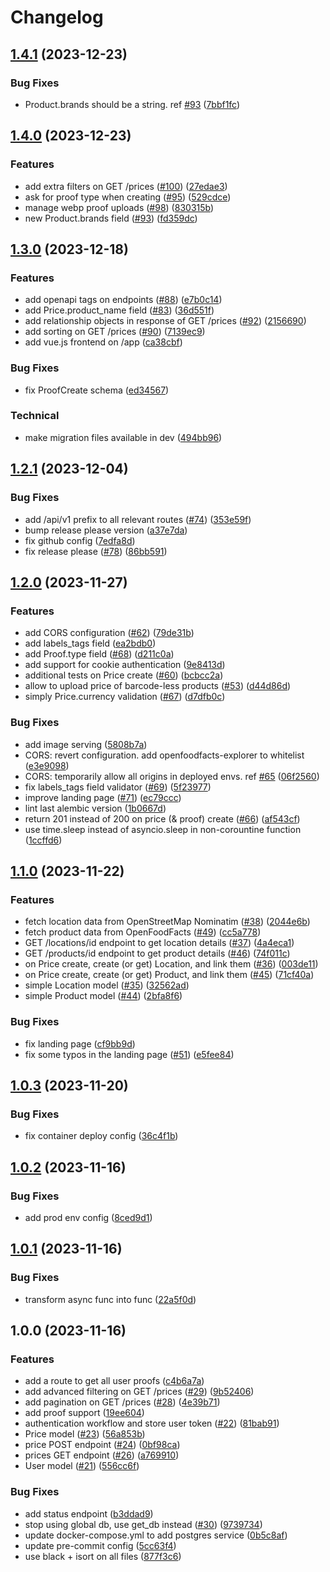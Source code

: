 # Changelog

## [1.4.1](https://github.com/openfoodfacts/open-prices/compare/v1.4.0...v1.4.1) (2023-12-23)


### Bug Fixes

* Product.brands should be a string. ref [#93](https://github.com/openfoodfacts/open-prices/issues/93) ([7bbf1fc](https://github.com/openfoodfacts/open-prices/commit/7bbf1fcdf470bf74546ac740870694017b1a35a1))

## [1.4.0](https://github.com/openfoodfacts/open-prices/compare/v1.3.0...v1.4.0) (2023-12-23)


### Features

* add extra filters on GET /prices ([#100](https://github.com/openfoodfacts/open-prices/issues/100)) ([27edae3](https://github.com/openfoodfacts/open-prices/commit/27edae3db6fb00b352192b3e9cdb30f05d6c87e2))
* ask for proof type when creating ([#95](https://github.com/openfoodfacts/open-prices/issues/95)) ([529cdce](https://github.com/openfoodfacts/open-prices/commit/529cdcebb75d95f8f1e3e5596da36cdc51c8b444))
* manage webp proof uploads ([#98](https://github.com/openfoodfacts/open-prices/issues/98)) ([830315b](https://github.com/openfoodfacts/open-prices/commit/830315bff181761eb9c015d931471f81db9a429b))
* new Product.brands field ([#93](https://github.com/openfoodfacts/open-prices/issues/93)) ([fd359dc](https://github.com/openfoodfacts/open-prices/commit/fd359dc3b6635455e21c1df8393559d0a7c62224))

## [1.3.0](https://github.com/openfoodfacts/open-prices/compare/v1.2.1...v1.3.0) (2023-12-18)


### Features

* add openapi tags on endpoints ([#88](https://github.com/openfoodfacts/open-prices/issues/88)) ([e7b0c14](https://github.com/openfoodfacts/open-prices/commit/e7b0c14f88e8ae11279ffe7abed06172fda1998b))
* add Price.product_name field ([#83](https://github.com/openfoodfacts/open-prices/issues/83)) ([36d551f](https://github.com/openfoodfacts/open-prices/commit/36d551f441c2cbe83c76680a0f69e98c34a963c4))
* add relationship objects in response of GET /prices ([#92](https://github.com/openfoodfacts/open-prices/issues/92)) ([2156690](https://github.com/openfoodfacts/open-prices/commit/21566904373fde48a4b5f5a7af11450bf2606896))
* add sorting on GET /prices ([#90](https://github.com/openfoodfacts/open-prices/issues/90)) ([7139ec9](https://github.com/openfoodfacts/open-prices/commit/7139ec950fd44d42d9d6e3a6816c579ca91a4dde))
* add vue.js frontend on /app ([ca38cbf](https://github.com/openfoodfacts/open-prices/commit/ca38cbf0fd5222be59c53e650ea114d249c72834))


### Bug Fixes

* fix ProofCreate schema ([ed34567](https://github.com/openfoodfacts/open-prices/commit/ed345675a414a6f6aea43036de52a914239f9fc6))


### Technical

* make migration files available in dev ([494bb96](https://github.com/openfoodfacts/open-prices/commit/494bb96564830d4557c935e54fac8d105238e73d))

## [1.2.1](https://github.com/openfoodfacts/open-prices/compare/v1.2.0...v1.2.1) (2023-12-04)


### Bug Fixes

* add /api/v1 prefix to all relevant routes ([#74](https://github.com/openfoodfacts/open-prices/issues/74)) ([353e59f](https://github.com/openfoodfacts/open-prices/commit/353e59fb772c3067a1db5db4ecd8d6ad3fe49e60))
* bump release please version ([a37e7da](https://github.com/openfoodfacts/open-prices/commit/a37e7daf66548b3c168491d7c68585ed4753c90e))
* fix github config ([7edfa8d](https://github.com/openfoodfacts/open-prices/commit/7edfa8dd9b777c50be2f4f78aa43ef87dd7c93e2))
* fix release please ([#78](https://github.com/openfoodfacts/open-prices/issues/78)) ([86bb591](https://github.com/openfoodfacts/open-prices/commit/86bb5911758c359d6e2218ac836191f58b91fc4f))

## [1.2.0](https://github.com/openfoodfacts/open-prices/compare/v1.1.0...v1.2.0) (2023-11-27)


### Features

* add CORS configuration ([#62](https://github.com/openfoodfacts/open-prices/issues/62)) ([79de31b](https://github.com/openfoodfacts/open-prices/commit/79de31bb867c1ea945adf8bab6f12d841012d207))
* add labels_tags field ([ea2bdb0](https://github.com/openfoodfacts/open-prices/commit/ea2bdb07e66a6c302a929a6f1ca348f3f5bf5a54))
* add Proof.type field ([#68](https://github.com/openfoodfacts/open-prices/issues/68)) ([d211c0a](https://github.com/openfoodfacts/open-prices/commit/d211c0a8b920bc8dc1b9e19c6af0995fed9c15eb))
* add support for cookie authentication ([9e8413d](https://github.com/openfoodfacts/open-prices/commit/9e8413d83ed1916cf170a0d1c286a4990adcd540))
* additional tests on Price create ([#60](https://github.com/openfoodfacts/open-prices/issues/60)) ([bcbcc2a](https://github.com/openfoodfacts/open-prices/commit/bcbcc2aa96767e5ce5abbcb1155f4b5208236e71))
* allow to upload price of barcode-less products ([#53](https://github.com/openfoodfacts/open-prices/issues/53)) ([d44d86d](https://github.com/openfoodfacts/open-prices/commit/d44d86df2829b62db5441904a0644f062923cde3))
* simply Price.currency validation ([#67](https://github.com/openfoodfacts/open-prices/issues/67)) ([d7dfb0c](https://github.com/openfoodfacts/open-prices/commit/d7dfb0cbb3d8e8efeb2f5e6b92cffb5296ab9863))


### Bug Fixes

* add image serving ([5808b7a](https://github.com/openfoodfacts/open-prices/commit/5808b7a1effad8ccccdf88681f5a31aa2c77a891))
* CORS: revert configuration. add openfoodfacts-explorer to whitelist ([e3e9098](https://github.com/openfoodfacts/open-prices/commit/e3e9098a766785833500f4bcd0db545f4a374bbd))
* CORS: temporarily allow all origins in deployed envs. ref [#65](https://github.com/openfoodfacts/open-prices/issues/65) ([06f2560](https://github.com/openfoodfacts/open-prices/commit/06f2560906f64ceb5add4d850cb15ec15a98b425))
* fix labels_tags field validator ([#69](https://github.com/openfoodfacts/open-prices/issues/69)) ([5f23977](https://github.com/openfoodfacts/open-prices/commit/5f23977116d846acf288a031f70da0adac5ce34f))
* improve landing page ([#71](https://github.com/openfoodfacts/open-prices/issues/71)) ([ec79ccc](https://github.com/openfoodfacts/open-prices/commit/ec79ccc3ff1eac44e65b98ed2e3561227648e674))
* lint last alembic version ([1b0667d](https://github.com/openfoodfacts/open-prices/commit/1b0667d09b19c4dc531c74eabdec85ec44caa23c))
* return 201 instead of 200 on price (& proof) create ([#66](https://github.com/openfoodfacts/open-prices/issues/66)) ([af543cf](https://github.com/openfoodfacts/open-prices/commit/af543cf924f7502000d13b369717d7c22967d980))
* use time.sleep instead of asyncio.sleep in non-corountine function ([1ccffd6](https://github.com/openfoodfacts/open-prices/commit/1ccffd6f5dfb22342bea65f63cb2cde39d5ac352))

## [1.1.0](https://github.com/openfoodfacts/open-prices/compare/v1.0.3...v1.1.0) (2023-11-22)


### Features

* fetch location data from OpenStreetMap Nominatim ([#38](https://github.com/openfoodfacts/open-prices/issues/38)) ([2044e6b](https://github.com/openfoodfacts/open-prices/commit/2044e6bdc287e361e891505dca55df8ce9140082))
* fetch product data from OpenFoodFacts ([#49](https://github.com/openfoodfacts/open-prices/issues/49)) ([cc5a778](https://github.com/openfoodfacts/open-prices/commit/cc5a778d11bb0596582c488614b45c176ea7b123))
* GET /locations/id endpoint to get location details ([#37](https://github.com/openfoodfacts/open-prices/issues/37)) ([4a4eca1](https://github.com/openfoodfacts/open-prices/commit/4a4eca1c1a8fc4e618d189f66a6e2bea5467c6d4))
* GET /products/id endpoint to get product details ([#46](https://github.com/openfoodfacts/open-prices/issues/46)) ([74f011c](https://github.com/openfoodfacts/open-prices/commit/74f011ce1d112445f18a132de060edf612683e53))
* on Price create, create (or get) Location, and link them ([#36](https://github.com/openfoodfacts/open-prices/issues/36)) ([003de11](https://github.com/openfoodfacts/open-prices/commit/003de11bb2ffc30e0e4af5631b1aa1fabc24a763))
* on Price create, create (or get) Product, and link them ([#45](https://github.com/openfoodfacts/open-prices/issues/45)) ([71cf40a](https://github.com/openfoodfacts/open-prices/commit/71cf40ac914599d7884f848ae09dde02402cf1c7))
* simple Location model ([#35](https://github.com/openfoodfacts/open-prices/issues/35)) ([32562ad](https://github.com/openfoodfacts/open-prices/commit/32562adcf52544a0ac388bdefa7df0cccdc3fb67))
* simple Product model ([#44](https://github.com/openfoodfacts/open-prices/issues/44)) ([2bfa8f6](https://github.com/openfoodfacts/open-prices/commit/2bfa8f682148b97299be2c7e483e16e93d743d0c))


### Bug Fixes

* fix landing page ([cf9bb9d](https://github.com/openfoodfacts/open-prices/commit/cf9bb9d44c324e7b7a016be9ff2e1fdc23795917))
* fix some typos in the landing page ([#51](https://github.com/openfoodfacts/open-prices/issues/51)) ([e5fee84](https://github.com/openfoodfacts/open-prices/commit/e5fee84246304e375c3fa0421e08cdd53ba07ad1))

## [1.0.3](https://github.com/openfoodfacts/open-prices/compare/v1.0.2...v1.0.3) (2023-11-20)


### Bug Fixes

* fix container deploy config ([36c4f1b](https://github.com/openfoodfacts/open-prices/commit/36c4f1b060045a98d9a00065664d945d3cd7e5b1))

## [1.0.2](https://github.com/openfoodfacts/open-prices/compare/v1.0.1...v1.0.2) (2023-11-16)


### Bug Fixes

* add prod env config ([8ced9d1](https://github.com/openfoodfacts/open-prices/commit/8ced9d17b1e7c2d56880cdff743fe81bf6c214b6))

## [1.0.1](https://github.com/openfoodfacts/open-prices/compare/v1.0.0...v1.0.1) (2023-11-16)


### Bug Fixes

* transform async func into func ([22a5f0d](https://github.com/openfoodfacts/open-prices/commit/22a5f0d32c44151b6816987c87829877d54ab798))

## 1.0.0 (2023-11-16)


### Features

* add a route to get all user proofs ([c4b6a7a](https://github.com/openfoodfacts/open-prices/commit/c4b6a7aa4661bb4bc2e632aa9f6aa3ed321a8363))
* add advanced filtering on GET /prices ([#29](https://github.com/openfoodfacts/open-prices/issues/29)) ([9b52406](https://github.com/openfoodfacts/open-prices/commit/9b52406167b8338499274157dbe2690fc962af27))
* add pagination on GET /prices ([#28](https://github.com/openfoodfacts/open-prices/issues/28)) ([4e39b71](https://github.com/openfoodfacts/open-prices/commit/4e39b712e12a6a3877c71acde768809c69b2c138))
* add proof support ([19ee604](https://github.com/openfoodfacts/open-prices/commit/19ee604e702ae5ce5d5a05d6380a82ade547910c))
* authentication workflow and store user token ([#22](https://github.com/openfoodfacts/open-prices/issues/22)) ([81bab91](https://github.com/openfoodfacts/open-prices/commit/81bab912dca1b0c0c9305a794a19e8f23bd9148d))
* Price model ([#23](https://github.com/openfoodfacts/open-prices/issues/23)) ([56a853b](https://github.com/openfoodfacts/open-prices/commit/56a853bc6c5da2271821e9b6d8ecaab661a9d232))
* price POST endpoint ([#24](https://github.com/openfoodfacts/open-prices/issues/24)) ([0bf98ca](https://github.com/openfoodfacts/open-prices/commit/0bf98cab7da5cae0554458b4bc7d03b8af896aff))
* prices GET endpoint ([#26](https://github.com/openfoodfacts/open-prices/issues/26)) ([a769910](https://github.com/openfoodfacts/open-prices/commit/a769910b6aaded9c7f6c52942fdf93ba17a6e72c))
* User model ([#21](https://github.com/openfoodfacts/open-prices/issues/21)) ([556cc6f](https://github.com/openfoodfacts/open-prices/commit/556cc6f65ab25474c9be9ecd505ca99841906832))


### Bug Fixes

* add status endpoint ([b3ddad9](https://github.com/openfoodfacts/open-prices/commit/b3ddad955d80b18b47e8a6fc855692eba16b1f55))
* stop using global db, use get_db instead ([#30](https://github.com/openfoodfacts/open-prices/issues/30)) ([9739734](https://github.com/openfoodfacts/open-prices/commit/97397344b1e7ef7af17bc7a86445a651815a4f29))
* update docker-compose.yml to add postgres service ([0b5c8af](https://github.com/openfoodfacts/open-prices/commit/0b5c8af7f713fd4a48a6bf56e011aa57dd1be588))
* update pre-commit config ([5cc63f4](https://github.com/openfoodfacts/open-prices/commit/5cc63f4116aa85c42f22aeae7a7531d946efb950))
* use black + isort on all files ([877f3c6](https://github.com/openfoodfacts/open-prices/commit/877f3c6a4a57553ae9604722b81ddacd426d722a))
